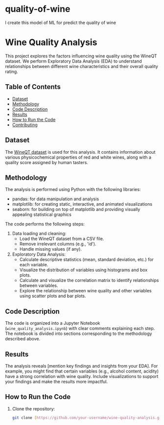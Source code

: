 # quality-of-wine
I create this model of ML for predict the quality of wine
# Wine Quality Analysis

This project explores the factors influencing wine quality using the WineQT dataset. 
We perform Exploratory Data Analysis (EDA) to understand relationships between 
different wine characteristics and their overall quality rating.

## Table of Contents

- [Dataset](#dataset)
- [Methodology](#methodology)
- [Code Description](#code-description)
- [Results](#results)
- [How to Run the Code](#how-to-run-the-code)
- [Contributing](#contributing)

## Dataset

The [WineQT dataset](link-to-dataset) is used for this analysis. It contains information 
about various physicochemical properties of red and white wines, along with a quality 
score assigned by human tasters.

## Methodology

The analysis is performed using Python with the following libraries:

- pandas: for data manipulation and analysis
- matplotlib: for creating static, interactive, and animated visualizations
- seaborn: for building on top of matplotlib and providing visually appealing statistical graphics

The code performs the following steps:

1. Data loading and cleaning:
    - Load the WineQT dataset from a CSV file.
    - Remove irrelevant columns (e.g., 'id').
    - Handle missing values (if any).
2. Exploratory Data Analysis:
    - Calculate descriptive statistics (mean, standard deviation, etc.) for each variable.
    - Visualize the distribution of variables using histograms and box plots.
    - Calculate and visualize the correlation matrix to identify relationships between variables.
    - Explore the relationship between wine quality and other variables using scatter plots and bar plots.

## Code Description

The code is organized into a Jupyter Notebook (`wine_quality_analysis.ipynb`) with clear comments 
explaining each step. The notebook is divided into sections corresponding to the 
methodology described above.

## Results

The analysis reveals [mention key findings and insights from your EDA]. 
For example, you might find that certain variables (e.g., alcohol content, acidity) 
have a strong correlation with wine quality. 
Include visualizations to support your findings and make the results more impactful.

## How to Run the Code

1. Clone the repository:
   ```bash
   git clone [https://github.com/your-username/wine-quality-analysis.git](https://www.google.com/search?q=https://github.com/your-username/wine-quality-analysis.git)
